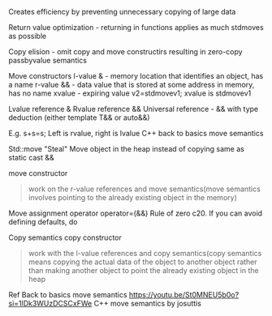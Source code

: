 Creates efficiency by preventing unnecessary copying of large data

Return value optimization - returning in functions applies as much stdmoves as possible

Copy elision - omit copy and move constructirs resulting in zero-copy passbyvalue semantics

Move constructors
l-value & - memory location that identifies an object, has a name
r-value && - data value that is stored at some address in memory, has no name
xvalue - expiring value v2=stdmovev1; xvalue is stdmovev1

Lvalue reference &
Rvalue reference &&
Universal reference - && with type deduction (either template T&& or auto&&)

E.g. 
s+s=s;
Left is rvalue, right is lvalue
C++ back to basics move semantics

Std::move
"Steal"
Move object in the heap instead of copying
same as static cast &&

move constructor 
> work on the r-value references and move semantics(move semantics involves pointing to the already existing object in the memory)

Move assignment operator
operator=(&&)
Rule of zero c20. If you can avoid defining defaults, do

Copy semantics
copy constructor
> work with the l-value references and copy semantics(copy semantics means copying the actual data of the object to another object rather than making another object to point the already existing object in the heap

Ref
Back to basics move semantics
https://youtu.be/St0MNEU5b0o?si=1lDk3WUzDCSCxFWe
C++ move semantics by josuttis